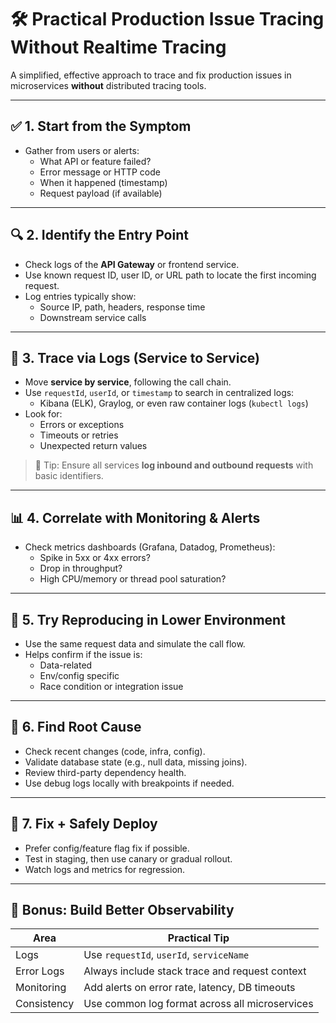 # 🛠️ Practical Production Issue Tracing Without Realtime Tracing

A simplified, effective approach to trace and fix production issues in microservices **without** distributed tracing
tools.

---

## ✅ 1. Start from the Symptom

- Gather from users or alerts:
    - What API or feature failed?
    - Error message or HTTP code
    - When it happened (timestamp)
    - Request payload (if available)

---

## 🔍 2. Identify the Entry Point

- Check logs of the **API Gateway** or frontend service.
- Use known request ID, user ID, or URL path to locate the first incoming request.
- Log entries typically show:
    - Source IP, path, headers, response time
    - Downstream service calls

---

## 📜 3. Trace via Logs (Service to Service)

- Move **service by service**, following the call chain.
- Use `requestId`, `userId`, or `timestamp` to search in centralized logs:
    - Kibana (ELK), Graylog, or even raw container logs (`kubectl logs`)
- Look for:
    - Errors or exceptions
    - Timeouts or retries
    - Unexpected return values

> 🧠 Tip: Ensure all services **log inbound and outbound requests** with basic identifiers.

---

## 📊 4. Correlate with Monitoring & Alerts

- Check metrics dashboards (Grafana, Datadog, Prometheus):
    - Spike in 5xx or 4xx errors?
    - Drop in throughput?
    - High CPU/memory or thread pool saturation?

---

## 🔁 5. Try Reproducing in Lower Environment

- Use the same request data and simulate the call flow.
- Helps confirm if the issue is:
    - Data-related
    - Env/config specific
    - Race condition or integration issue

---

## 🧠 6. Find Root Cause

- Check recent changes (code, infra, config).
- Validate database state (e.g., null data, missing joins).
- Review third-party dependency health.
- Use debug logs locally with breakpoints if needed.

---

## 🚀 7. Fix + Safely Deploy

- Prefer config/feature flag fix if possible.
- Test in staging, then use canary or gradual rollout.
- Watch logs and metrics for regression.

---

## 🔐 Bonus: Build Better Observability

| Area        | Practical Tip                                  |
|-------------|------------------------------------------------|
| Logs        | Use `requestId`, `userId`, `serviceName`       |
| Error Logs  | Always include stack trace and request context |
| Monitoring  | Add alerts on error rate, latency, DB timeouts |
| Consistency | Use common log format across all microservices |